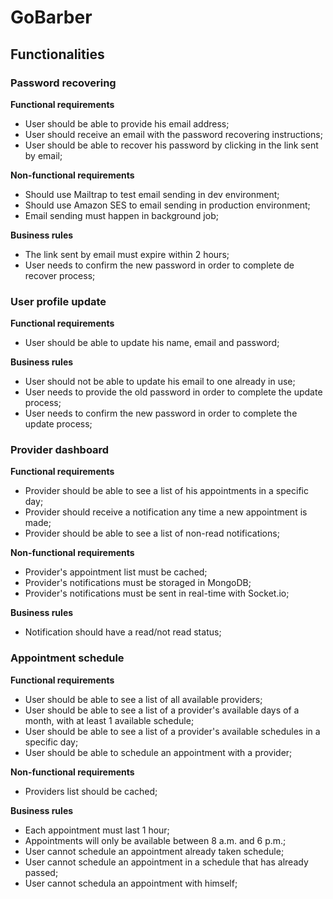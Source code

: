 # GoBarber

## Functionalities

### Password recovering

**Functional requirements**
- User should be able to provide his email address;
- User should receive an email with the password recovering instructions;
- User should be able to recover his password by clicking in the link sent by email;

**Non-functional requirements**
- Should use Mailtrap to test email sending in dev environment;
- Should use Amazon SES to email sending in production environment;
- Email sending must happen in background job;

**Business rules**
- The link sent by email must expire within 2 hours;
- User needs to confirm the new password in order to complete de recover process;

### User profile update

**Functional requirements**
- User should be able to update his name, email and password;

**Business rules**
- User should not be able to update his email to one already in use;
- User needs to provide the old password in order to complete the update process;
- User needs to confirm the new password in order to complete the update process;

### Provider dashboard

**Functional requirements**
- Provider should be able to see a list of his appointments in a specific day;
- Provider should receive a notification any time a new appointment is made;
- Provider should be able to see a list of non-read notifications;

**Non-functional requirements**
- Provider's appointment list must be cached;
- Provider's notifications must be storaged in MongoDB;
- Provider's notifications must be sent in real-time with Socket.io;

**Business rules**
- Notification should have a read/not read status;


### Appointment schedule

**Functional requirements**
- User should be able to see a list of all available providers;
- User should be able to see a list of a provider's available days of a month, with at least 1 available schedule;
- User should be able to see a list of a provider's available schedules in a specific day;
- User should be able to schedule an appointment with a provider;

**Non-functional requirements**
- Providers list should be cached;

**Business rules**
- Each appointment must last 1 hour;
- Appointments will only be available between 8 a.m. and 6 p.m.;
- User cannot schedule an appointment already taken schedule;
- User cannot schedule an appointment in a schedule that has already passed;
- User cannot schedula an appointment with himself;
